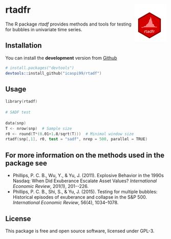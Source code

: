 rtadfr <img src="man/figures/logo.png" align="right" width="20%" height="20%"/>
======================

The R package *rtadf* provides methods and tools for testing for bubbles in univariate time series.

## Installation

You can install the **development** version from
[Github](https://github.com/icaspi99/rtadf)

```s
# install.packages("devtools")
devtools::install_github("icaspi99/rtadf")
```

## Usage

```s
library(rtadf)

# SADF test

data(snp)
T <- nrow(snp)  # Sample size
r0 <- round(T*(0.01+1.8/sqrt(T)))  # Minimal window size
rtadf(snp[,1], r0, test = "sadf", nrep = 500, parallel = TRUE) 

```

## For more information on the methods used in the package see

  * Phillips, P. C. B., Wu, Y., & Yu, J. (2011). Explosive Behavior in the 1990s Nasdaq: When Did Exuberance Escalate Asset Values? *International Economic Review*, 201(1), 201--226.
  * Phillips, P. C. B., Shi, S., & Yu, J. (2015). Testing for multiple bubbles: Historical episodes of exuberance and collapse in the S&P 500. *International Economic Review*, 56(4), 1034–1078.
  

## License

This package is free and open source software, licensed under GPL-3.
